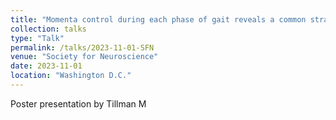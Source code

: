 ```yaml
---
title: "Momenta control during each phase of gait reveals a common strategy between straight-line gait and 90-degree turns"
collection: talks
type: "Talk"
permalink: /talks/2023-11-01-SFN
venue: "Society for Neuroscience"
date: 2023-11-01
location: "Washington D.C."
---
```


Poster presentation by Tillman M
